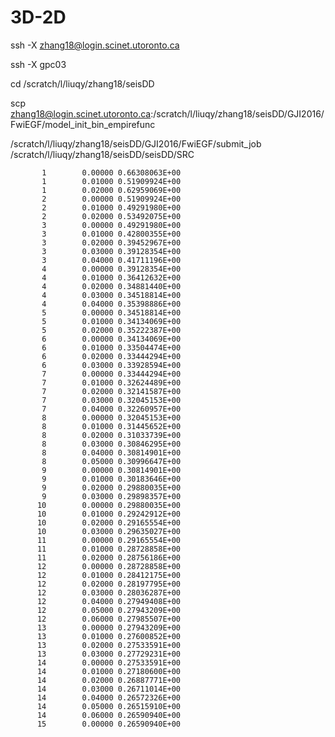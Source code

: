 # 3D-2D


 ssh -X zhang18@login.scinet.utoronto.ca
 
 ssh -X  gpc03
 
 cd /scratch/l/liuqy/zhang18/seisDD

scp   zhang18@login.scinet.utoronto.ca:/scratch/l/liuqy/zhang18/seisDD/GJI2016/FwiEGF/model_init_bin_empirefunc



/scratch/l/liuqy/zhang18/seisDD/GJI2016/FwiEGF/submit_job
/scratch/l/liuqy/zhang18/seisDD/seisDD/SRC

           1        0.00000 0.66308063E+00
           1        0.01000 0.51909924E+00
           1        0.02000 0.62959069E+00
           2        0.00000 0.51909924E+00
           2        0.01000 0.49291980E+00
           2        0.02000 0.53492075E+00
           3        0.00000 0.49291980E+00
           3        0.01000 0.42800355E+00
           3        0.02000 0.39452967E+00
           3        0.03000 0.39128354E+00
           3        0.04000 0.41711196E+00
           4        0.00000 0.39128354E+00
           4        0.01000 0.36412632E+00
           4        0.02000 0.34881440E+00
           4        0.03000 0.34518814E+00
           4        0.04000 0.35398886E+00
           5        0.00000 0.34518814E+00
           5        0.01000 0.34134069E+00
           5        0.02000 0.35222387E+00
           6        0.00000 0.34134069E+00
           6        0.01000 0.33504474E+00
           6        0.02000 0.33444294E+00
           6        0.03000 0.33928594E+00
           7        0.00000 0.33444294E+00
           7        0.01000 0.32624489E+00
           7        0.02000 0.32141587E+00
           7        0.03000 0.32045153E+00
           7        0.04000 0.32260957E+00
           8        0.00000 0.32045153E+00
           8        0.01000 0.31445652E+00
           8        0.02000 0.31033739E+00
           8        0.03000 0.30846295E+00
           8        0.04000 0.30814901E+00
           8        0.05000 0.30996647E+00
           9        0.00000 0.30814901E+00
           9        0.01000 0.30183646E+00
           9        0.02000 0.29880035E+00
           9        0.03000 0.29898357E+00
          10        0.00000 0.29880035E+00
          10        0.01000 0.29242912E+00
          10        0.02000 0.29165554E+00
          10        0.03000 0.29635027E+00
          11        0.00000 0.29165554E+00
          11        0.01000 0.28728858E+00
          11        0.02000 0.28756186E+00
          12        0.00000 0.28728858E+00
          12        0.01000 0.28412175E+00
          12        0.02000 0.28197795E+00
          12        0.03000 0.28036287E+00
          12        0.04000 0.27949408E+00
          12        0.05000 0.27943209E+00
          12        0.06000 0.27985507E+00
          13        0.00000 0.27943209E+00
          13        0.01000 0.27600852E+00
          13        0.02000 0.27533591E+00
          13        0.03000 0.27729231E+00
          14        0.00000 0.27533591E+00
          14        0.01000 0.27180600E+00
          14        0.02000 0.26887771E+00
          14        0.03000 0.26711014E+00
          14        0.04000 0.26572326E+00
          14        0.05000 0.26515910E+00
          14        0.06000 0.26590940E+00
          15        0.00000 0.26590940E+00
